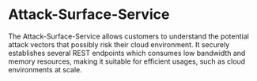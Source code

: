 # Attack-Surface-Service
The Attack-Surface-Service allows customers to understand the potential attack vectors that possibly risk their cloud environment. It securely establishes several REST endpoints which consumes low bandwidth and memory resources, making it suitable for efficient usages, such as cloud environments at scale. 
